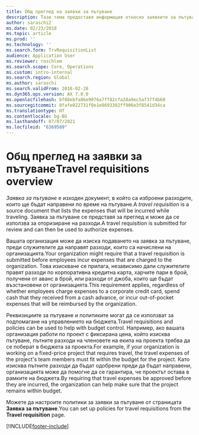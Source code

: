 ```yaml
---
title: Общ преглед на заявки за пътуване
description: Тази тема предоставя информация относно заявките за пътуване. Документите за пътуване планират пътни разходи.
author: saraschi2
ms.date: 02/23/2018
ms.topic: article
ms.prod: ''
ms.technology: ''
ms.search.form: TrvRequisitionList
audience: Application User
ms.reviewer: roschlom
ms.search.scope: Core, Operations
ms.custom: intro-internal
ms.search.region: Global
ms.author: saraschi
ms.search.validFrom: 2016-02-28
ms.dyn365.ops.version: AX 7.0.0
ms.openlocfilehash: bf08ebfa86e9976a7ff82cfa28a9ec5af37f4b60
ms.sourcegitcommit: 0fafe022731f0e1e8693382ff906e3f8541d34ca
ms.translationtype: HT
ms.contentlocale: bg-BG
ms.lasthandoff: 07/07/2021
ms.locfileid: "6369589"
---
```

# <a name="travel-requisitions-overview"></a><span data-ttu-id="db5f9-104">Общ преглед на заявки за пътуване</span><span class="sxs-lookup"><span data-stu-id="db5f9-104">Travel requisitions overview</span></span>

<span data-ttu-id="db5f9-105">*Заявка за пътуване* е изходен документ, в който са изброени разходите, които ще бъдат направени по време на пътуване.</span><span class="sxs-lookup"><span data-stu-id="db5f9-105">A *travel requisition* is a source document that lists the expenses that will be incurred while traveling.</span></span> <span data-ttu-id="db5f9-106">Заявка за пътуване се представя за преглед и може да се използва за оторизиране на разходи.</span><span class="sxs-lookup"><span data-stu-id="db5f9-106">A travel requisition is submitted for review and can then be used to authorize expenses.</span></span>

<span data-ttu-id="db5f9-107">Вашата организация може да изиска подаването на заявка за пътуване, преди служителите да направят разходи, които са начислени на организацията.</span><span class="sxs-lookup"><span data-stu-id="db5f9-107">Your organization might require that a travel requisition is submitted before employees incur expenses that are charged to the organization.</span></span> <span data-ttu-id="db5f9-108">Това изискване се прилага, независимо дали служителите правят разходи по корпоративна кредитна карта, харчите пари в брой, получени от аванс в брой, или разходи от джоба, които ще бъдат възстановени от организацията.</span><span class="sxs-lookup"><span data-stu-id="db5f9-108">This requirement applies, regardless of whether employees charge expenses to a corporate credit card, spend cash that they received from a cash advance, or incur out-of-pocket expenses that will be reimbursed by the organization.</span></span>

<span data-ttu-id="db5f9-109">Реквизициите за пътуване и политиките могат да се използват за подпомагане на управлението на бюджета.</span><span class="sxs-lookup"><span data-stu-id="db5f9-109">Travel requisitions and policies can be used to help with budget control.</span></span> <span data-ttu-id="db5f9-110">Например, ако вашата организация работи по проект с фиксирана цена, който изисква пътуване, пътните разходи на членовете на екипа на проекта трябва да се поберат в бюджета за проекта.</span><span class="sxs-lookup"><span data-stu-id="db5f9-110">For example, if your organization is working on a fixed-price project that requires travel, the travel expenses of the project's team members must fit within the budget for the project.</span></span> <span data-ttu-id="db5f9-111">Като изисква пътните разходи да бъдат одобрени преди да бъдат направени, организацията може да помогне да се гарантира, че проектът остава в рамките на бюджета.</span><span class="sxs-lookup"><span data-stu-id="db5f9-111">By requiring that travel expenses be approved before they are incurred, the organization can help make sure that the project remains within budget.</span></span>

<span data-ttu-id="db5f9-112">Можете да настроите политики за заявки за пътуване от страницата **Заявка за пътуване**.</span><span class="sxs-lookup"><span data-stu-id="db5f9-112">You can set up policies for travel requisitions from the **Travel requisition** page.</span></span>


[!INCLUDE[footer-include](../includes/footer-banner.md)]